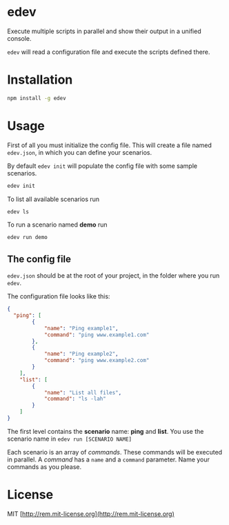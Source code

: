 # edev

Execute multiple scripts in parallel and show their output in a unified console.

`edev` will read a configuration file and execute the scripts defined there.

# Installation

```bash
npm install -g edev
```

# Usage

First of all you must initialize the config file.
This will create a file named `edev.json`, in which you can define your scenarios.

By default `edev init` will populate the config file with some sample scenarios.

```bash
edev init
```

To list all available scenarios run

```bash
edev ls
```

To run a scenario named **demo** run

```bash
edev run demo
```

## The config file

`edev.json` should be at the root of your project, in the folder where you run `edev`.

The configuration file looks like this:

```json
{
  "ping": [
        {
            "name": "Ping example1",
            "command": "ping www.example1.com"
        },
        {
            "name": "Ping example2",
            "command": "ping www.example2.com"
        }
    ],
    "list": [
        {
            "name": "List all files",
            "command": "ls -lah"
        }
    ]
}
```

The first level contains the **scenario** name: **ping** and **list**.
You use the scenario name in `edev run [SCENARIO NAME]`

Each scenario is an array of *commands*. These commands will be executed in parallel.
A *command* has a `name` and a `command` parameter.
Name your commands as you please.

# License

MIT [http://rem.mit-license.org](http://rem.mit-license.org)